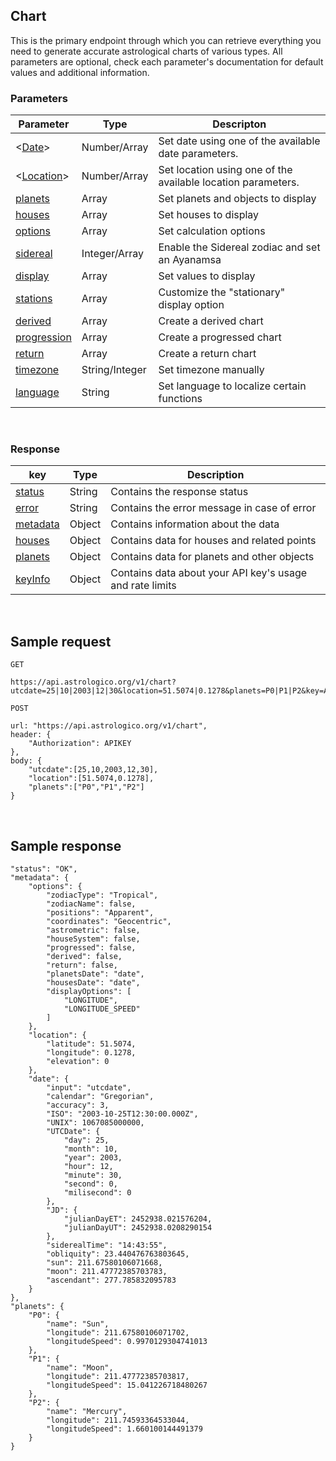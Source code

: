 ## Chart

This is the primary endpoint through which you can retrieve everything you need to generate accurate astrological charts of various types. All parameters are optional, check each parameter's documentation for default values and additional information.

### Parameters

| Parameter | Type | Descripton |
|---|---|---|
| <[Date](parameters_date.html)> | Number/Array | Set date using one of the available date parameters. |
| <[Location](parameters_location.html)> | Number/Array | Set location using one of the available location parameters. |
| [planets](parameters_planets.html) | Array | Set planets and objects to display |
| [houses](parameters_houses.html) | Array | Set houses to display |
| [options](parameters_options.html) | Array | Set calculation options |
| [sidereal](parameters_sidereal.html) | Integer/Array | Enable the Sidereal zodiac and set an Ayanamsa |
| [display](parameters_display.html) | Array | Set values to display |
| [stations](parameters_display.html) | Array | Customize the "stationary" display option |
| [derived](parameters_derived.html) | Array | Create a derived chart |
| [progression](parameters_progression.html) | Array | Create a progressed chart |
| [return](parameters_return.html) | Array | Create a return chart |
| [timezone](parameters_timezone.html) | String/Integer | Set timezone manually |
| [language](parameters_language.html) | String | Set language to localize certain functions |

<br>

### Response

| key | Type | Description |
|---|---|---|
| [status](response_status.html) | String | Contains the response status |
| [error](response_status.html) | String | Contains the error message in case of error |
| [metadata](response_metadata.html) | Object | Contains information about the data |
| [houses](response_houses.html) | Object | Contains data for houses and related points |
| [planets](response_planets.html) | Object | Contains data for planets and other objects |
| [keyInfo](response_keyinfo.html) | Object | Contains data about your API key's usage and rate limits |

<br>

## Sample request

```
GET

https://api.astrologico.org/v1/chart?utcdate=25|10|2003|12|30&location=51.5074|0.1278&planets=P0|P1|P2&key=APIKEY
```

```
POST

url: "https://api.astrologico.org/v1/chart",
header: {
	"Authorization": APIKEY
},
body: {
	"utcdate":[25,10,2003,12,30],
	"location":[51.5074,0.1278],
	"planets":["P0","P1","P2"]
}
```

<br>

## Sample response

```
"status": "OK",
"metadata": {
	"options": {
		"zodiacType": "Tropical",
		"zodiacName": false,
		"positions": "Apparent",
		"coordinates": "Geocentric",
		"astrometric": false,
		"houseSystem": false,
		"progressed": false,
		"derived": false,
		"return": false,
		"planetsDate": "date",
		"housesDate": "date",
		"displayOptions": [
			"LONGITUDE",
			"LONGITUDE_SPEED"
		]
	},
	"location": {
		"latitude": 51.5074,
		"longitude": 0.1278,
		"elevation": 0
	},
	"date": {
		"input": "utcdate",
		"calendar": "Gregorian",
		"accuracy": 3,
		"ISO": "2003-10-25T12:30:00.000Z",
		"UNIX": 1067085000000,
		"UTCDate": {
			"day": 25,
			"month": 10,
			"year": 2003,
			"hour": 12,
			"minute": 30,
			"second": 0,
			"milisecond": 0
		},
		"JD": {
			"julianDayET": 2452938.021576204,
			"julianDayUT": 2452938.0208290154
		},
		"siderealTime": "14:43:55",
		"obliquity": 23.440476763803645,
		"sun": 211.67580106071668,
		"moon": 211.47772385703783,
		"ascendant": 277.785832095783
	}
},
"planets": {
	"P0": {
		"name": "Sun",
		"longitude": 211.67580106071702,
		"longitudeSpeed": 0.9970129304741013
	},
	"P1": {
		"name": "Moon",
		"longitude": 211.47772385703817,
		"longitudeSpeed": 15.041226718480267
	},
	"P2": {
		"name": "Mercury",
		"longitude": 211.74593364533044,
		"longitudeSpeed": 1.660100144491379
	}
}
```